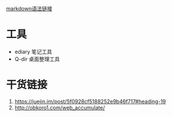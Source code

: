 [markdown语法链接](https://www.jianshu.com/p/191d1e21f7ed/)

# 工具
+ ediary 笔记工具
+ Q-dir 桌面整理工具
# 干货链接
1. https://juejin.im/post/5f0928cf5188252e9b46f717#heading-19 
2. http://obkoro1.com/web_accumulate/

